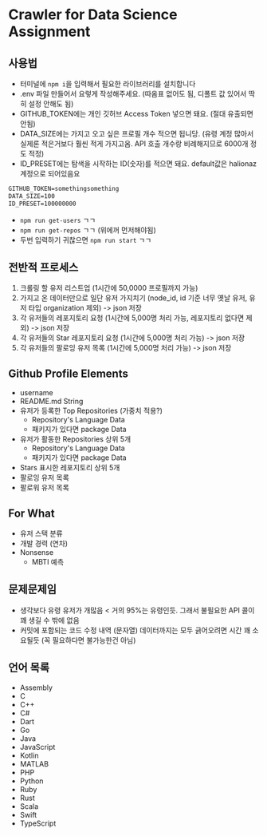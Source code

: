 # Crawler for Data Science Assignment

## 사용법

- 터미널에 `npm i`을 입력해서 필요한 라이브러리를 설치합니다
- .env 파일 만들어서 요렇게 작성해주세요. (따옴표 없어도 됨, 디폴트 값 있어서 딱히 설정 안해도 됨)
- GITHUB_TOKEN에는 개인 깃허브 Access Token 넣으면 돼요. (절대 유출되면 안됨)
- DATA_SIZE에는 가지고 오고 싶은 프로필 개수 적으면 됩니당. (유령 계정 많아서 실제론 적은거보다 훨씬 적게 가지고옴. API 호출 개수랑 비례해지므로 6000개 정도 적정)
- ID_PRESET에는 탐색을 시작하는 ID(숫자)를 적으면 돼요. default값은 halionaz 계정으로 되어있음요

```txt
GITHUB_TOKEN=somethingsomething
DATA_SIZE=100
ID_PRESET=100000000
```

- `npm run get-users` ㄱㄱ
- `npm run get-repos` ㄱㄱ (위에꺼 먼저해야됨)
- 두번 입력하기 귀찮으면 `npm run start` ㄱㄱ

## 전반적 프로세스

1.  크롤링 할 유저 리스트업 (1시간에 50,0000 프로필까지 가능)
2.  가지고 온 데이터만으로 일단 유저 가지치기
    (node_id, id 기준 너무 옛날 유저, 유저 타입 organization 제외) -> json 저장
3.  각 유저들의 레포지토리 요청 (1시간에 5,000명 처리 가능, 레포지토리 없다면 제외) -> json 저장
4.  각 유저들의 Star 레포지토리 요청 (1시간에 5,000명 처리 가능) -> json 저장
5.  각 유저들의 팔로잉 유저 목록 (1시간에 5,000명 처리 가능) -> json 저장

## Github Profile Elements

- username
- README.md String
- 유저가 등록한 Top Repositories (가중치 적용?)
  - Repository's Language Data
  - 패키지가 있다면 package Data
- 유저가 활동한 Repositories 상위 5개
  - Repository's Language Data
  - 패키지가 있다면 package Data
- Stars 표시한 레포지토리 상위 5개
- 팔로잉 유저 목록
- 팔로워 유저 목록

## For What

- 유저 스택 분류
- 개발 경력 (연차)
- Nonsense
  - MBTI 예측

## 문제문제임

- 생각보다 유령 유저가 개많음 < 거의 95%는 유령인듯. 그래서 불필요한 API 콜이 꽤 생길 수 밖에 없음
- 커밋에 포함되는 코드 수정 내역 (문자열) 데이터까지는 모두 긁어오려면 시간 꽤 소요될듯 (꼭 필요하다면 불가능한건 아님)

## 언어 목록

- Assembly
- C
- C++
- C#
- Dart
- Go
- Java
- JavaScript
- Kotlin
- MATLAB
- PHP
- Python
- Ruby
- Rust
- Scala
- Swift
- TypeScript
